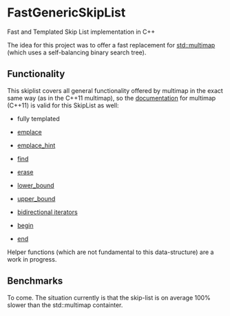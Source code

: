 # FastGenericSkipList
Fast and Templated Skip List implementation in C++

The idea for this project was to offer a fast replacement for <a href="http://www.cplusplus.com/reference/map/multimap/">std::multimap</a> (which uses a self-balancing binary search tree).

## Functionality
This skiplist covers all general functionality offered by multimap in the exact same way (as in the C++11 multimap), so the <a href="http://www.cplusplus.com/reference/map/multimap/">documentation</a> for multimap (C++11) is valid for this SkipList as well:
- fully templated
- <a href="http://www.cplusplus.com/reference/map/multimap/emplace/">emplace</a>
- <a href="http://www.cplusplus.com/reference/map/multimap/emplace_hint/">emplace_hint</a>
- <a href="http://www.cplusplus.com/reference/map/multimap/find/">find</a>
- <a href="http://www.cplusplus.com/reference/map/multimap/erase/">erase</a>
- <a href="http://www.cplusplus.com/reference/map/multimap/lower_bound/">lower_bound</a>
- <a href="http://www.cplusplus.com/reference/map/multimap/upper_bound/">upper_bound</a>

- <a href="http://www.cplusplus.com/reference/iterator/BidirectionalIterator/">bidirectional iterators</a>
- <a href="http://www.cplusplus.com/reference/map/multimap/begin/">begin</a>
- <a href="http://www.cplusplus.com/reference/map/multimap/end/">end</a>

Helper functions (which are not fundamental to this data-structure) are a work in progress.

## Benchmarks
To come. The situation currently is that the skip-list is on average 100% slower than the std::multimap containter.